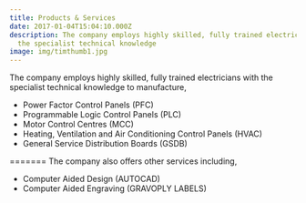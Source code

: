 ```yaml
---
title: Products & Services
date: 2017-01-04T15:04:10.000Z
description: The company employs highly skilled, fully trained electricians with
  the specialist technical knowledge
image: img/timthumb1.jpg
---
```

The company employs highly skilled, fully trained electricians with the specialist technical knowledge to manufacture,

* Power Factor Control Panels (PFC)
* Programmable Logic Control Panels (PLC)
* Motor Control Centres (MCC)
* Heating, Ventilation and Air Conditioning Control Panels (HVAC)
* General Service Distribution Boards (GSDB)


=======
The company also offers other services including,

* Computer Aided Design (AUTOCAD)
* Computer Aided Engraving (GRAVOPLY LABELS)

